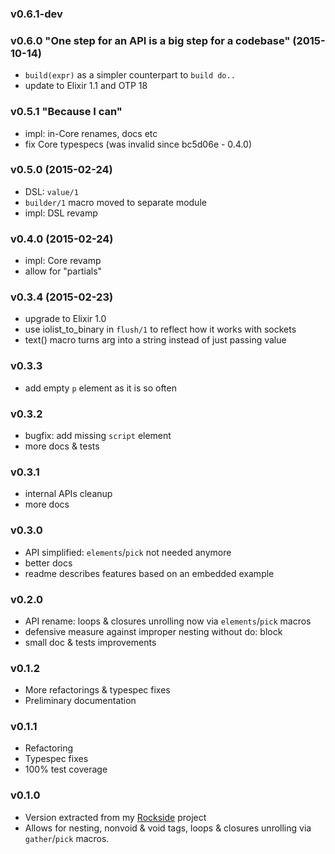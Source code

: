 ### v0.6.1-dev

### v0.6.0 "One step for an API is a big step for a codebase" (2015-10-14)

* `build(expr)` as a simpler counterpart to `build do..`
* update to Elixir 1.1 and OTP 18

### v0.5.1 "Because I can"

* impl: in-Core renames, docs etc
* fix Core typespecs (was invalid since bc5d06e - 0.4.0)

### v0.5.0 (2015-02-24)

* DSL: `value/1`
* `builder/1` macro moved to separate module
* impl: DSL revamp

### v0.4.0 (2015-02-24)

* impl: Core revamp
* allow for "partials"

### v0.3.4 (2015-02-23)

* upgrade to Elixir 1.0
* use iolist_to_binary in `flush/1` to reflect how it works with sockets
* text() macro turns arg into a string instead of just passing value

### v0.3.3

* add empty `p` element as it is so often

### v0.3.2

* bugfix: add missing `script` element
* more docs & tests

### v0.3.1

* internal APIs cleanup
* more docs

### v0.3.0

* API simplified: `elements`/`pick` not needed anymore
* better docs
* readme describes features based on an embedded example

### v0.2.0

* API rename: loops & closures unrolling now via `elements`/`pick` macros
* defensive measure against improper nesting without do: block
* small doc & tests improvements

### v0.1.2

* More refactorings & typespec fixes
* Preliminary documentation

### v0.1.1

* Refactoring
* Typespec fixes
* 100% test coverage

### v0.1.0

* Version extracted from my [Rockside] project
* Allows for nesting, nonvoid & void tags,
  loops & closures unrolling via `gather`/`pick` macros.

[rockside]: https://github.com/herenowcoder/rockside
